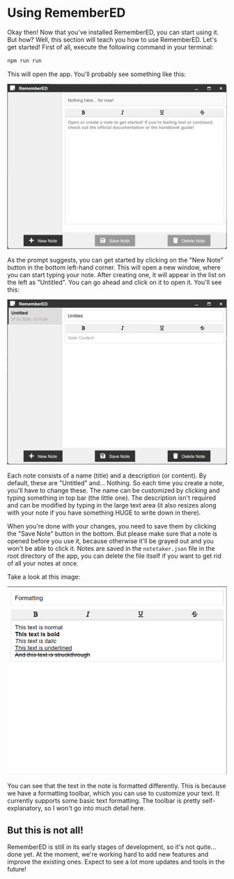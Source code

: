 # Using RememberED

Okay then! Now that you've installed RememberED, you can start using it. But how? Well, this section will teach you how to use RememberED. Let's get started! First of all, execute the following command in your terminal:

```bash
npm run run
```

This will open the app. You'll probably see something like this:

![RememberED](assets/nothing8.png)

As the prompt suggests, you can get started by clicking on the "New Note" button in the bottom left-hand corner. This will open a new window, where you can start typing your note. After creating one, it will appear in the list on the left as "Untitled". You can go ahead and click on it to open it. You'll see this:

![RememberED](assets/notecreated.png)

Each note consists of a name (title) and a description (or content). By default, these are "Untitled" and... Nothing. So each time you create a note, you'll have to change these. The name can be customized by clicking and typing something in top bar (the little one). The description isn't required and can be modified by typing in the large text area (it also resizes along with your note if you have something HUGE to write down in there).

When you're done with your changes, you need to save them by clicking the "Save Note" button in the bottom. But please make sure that a note is opened before you use it, because otherwise it'll be grayed out and you won't be able to click it. Notes are saved in the `notetaker.json` file in the root directory of the app, you can delete the file itself if you want to get rid of all your notes at once.

Take a look at this image:

![RememberED](assets/formatting.png)

You can see that the text in the note is formatted differently. This is because we have a formatting toolbar, which you can use to customize your text. It currently supports some basic text formatting. The toolbar is pretty self-explanatory, so I won't go into much detail here.

## But this is not all!

RememberED is still in its early stages of development, so it's not quite... done yet. At the moment, we're working hard to add new features and improve the existing ones. Expect to see a lot more updates and tools in the future!